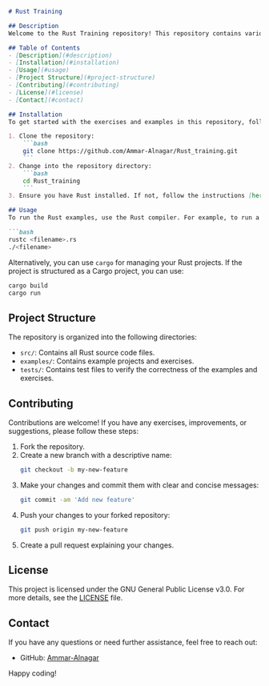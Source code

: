 
```markdown
# Rust Training

## Description
Welcome to the Rust Training repository! This repository contains various exercises and code samples designed to help developers learn and master the Rust programming language. Whether you are a complete beginner or looking to deepen your understanding of Rust, you'll find valuable resources here.

## Table of Contents
- [Description](#description)
- [Installation](#installation)
- [Usage](#usage)
- [Project Structure](#project-structure)
- [Contributing](#contributing)
- [License](#license)
- [Contact](#contact)

## Installation
To get started with the exercises and examples in this repository, follow these steps:

1. Clone the repository:
    ```bash
    git clone https://github.com/Ammar-Alnagar/Rust_training.git
    ```
2. Change into the repository directory:
    ```bash
    cd Rust_training
    ```
3. Ensure you have Rust installed. If not, follow the instructions [here](https://www.rust-lang.org/tools/install) to install Rust.

## Usage
To run the Rust examples, use the Rust compiler. For example, to run a specific Rust file:

```bash
rustc <filename>.rs
./<filename>
```

Alternatively, you can use `cargo` for managing your Rust projects. If the project is structured as a Cargo project, you can use:

```bash
cargo build
cargo run
```

## Project Structure
The repository is organized into the following directories:

- `src/`: Contains all Rust source code files.
- `examples/`: Contains example projects and exercises.
- `tests/`: Contains test files to verify the correctness of the examples and exercises.

## Contributing
Contributions are welcome! If you have any exercises, improvements, or suggestions, please follow these steps:

1. Fork the repository.
2. Create a new branch with a descriptive name:
    ```bash
    git checkout -b my-new-feature
    ```
3. Make your changes and commit them with clear and concise messages:
    ```bash
    git commit -am 'Add new feature'
    ```
4. Push your changes to your forked repository:
    ```bash
    git push origin my-new-feature
    ```
5. Create a pull request explaining your changes.

## License
This project is licensed under the GNU General Public License v3.0. For more details, see the [LICENSE](LICENSE) file.

## Contact
If you have any questions or need further assistance, feel free to reach out:

- GitHub: [Ammar-Alnagar](https://github.com/Ammar-Alnagar)

Happy coding!
```

